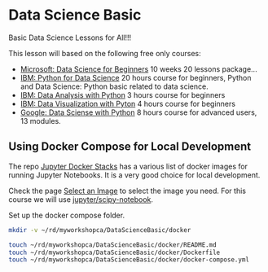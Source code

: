 # Data Science Basic

Basic Data Science Lessons for All!!!

This lesson will based on the following free only courses:

- [Microsoft: Data Science for Beginners](https://github.com/microsoft/Data-Science-For-Beginners)
  10 weeks 20 lessons package...
- [IBM: Python for Data Science](https://cognitiveclass.ai/courses/python-for-data-science)
  20 hours course for beginners, Python and Data Science: Python basic related to data science.
- [IBM: Data Analysis with Python](https://cognitiveclass.ai/courses/data-analysis-python)
  3 hours course for beginners
- [IBM: Data Visualization with Pyton](https://cognitiveclass.ai/courses/data-visualization-python)
  4 hours course for beginners
- [Google: Data Sciense with Python](https://learndigital.withgoogle.com/digitalgarage/course/data-science-with-python)
  8 hours course for advanced users, 13 modules.

## Using Docker Compose for Local Development ##

The repo [Jupyter Docker Stacks](https://github.com/jupyter/docker-stacks) has
a various list of docker images for running Jupyter Notebooks.
It is a very good choice for local development.

Check the page [Select an Image](https://jupyter-docker-stacks.readthedocs.io/en/latest/using/selecting.html)
to select the image you need.
For this course we will use [jupyter/scipy-notebook](https://github.com/jupyter/docker-stacks/tree/main/scipy-notebook).

Set up the docker compose folder.
```bash
mkdir -v ~/rd/myworkshopca/DataScienceBasic/docker

touch ~/rd/myworkshopca/DataScienceBasic/docker/README.md
touch ~/rd/myworkshopca/DataScienceBasic/docker/Dockerfile
touch ~/rd/myworkshopca/DataScienceBasic/docker/docker-compose.yml
```
